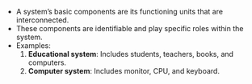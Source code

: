 - A system’s basic components are its functioning units that are interconnected.
- These components are identifiable and play specific roles within the system.
- Examples:
    1. **Educational system**: Includes students, teachers, books, and computers.
    2. **Computer system**: Includes monitor, CPU, and keyboard.